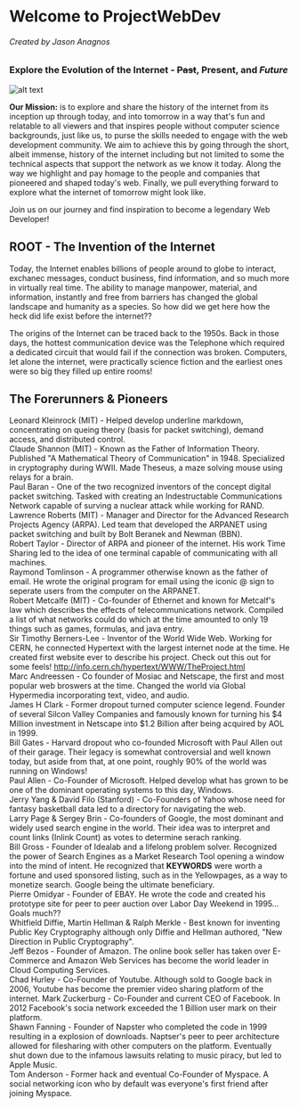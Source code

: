 # Welcome to **ProjectWebDev**
###### Created by Jason Anagnos
### Explore the Evolution of the Internet - ~~Past~~, **Present**, and **_Future_** 
![alt text](https://images.unsplash.com/photo-1451187580459-43490279c0fa?ixid=MnwxMjA3fDB8MHxzZWFyY2h8NHx8aW50ZXJuZXR8ZW58MHx8MHx8&ixlib=rb-1.2.1&auto=format&fit=crop&w=500&q=60 "nasa")  

**Our Mission:** is to explore and share the history of the internet from its inception up through today, and into tomorrow in a way that's fun and relatable to all viewers and that  inspires people without computer science backgrounds, just like us, to purse the skills needed to engage with the web development community. We aim to achieve this by going through the short, albeit immense, history of the internet including but not limited to some the technical aspects that support the network as we know it today. Along the way we highlight and pay homage to the people and companies that pioneered and shaped today's web. Finally, we pull everything forward to explore what the internet of tomorrow might look like.  

Join us on our journey and find inspiration to become a legendary Web Developer!

## ROOT - The Invention of the Internet

Today, the Internet enables billions of people around to globe to interact, exchanec messages, conduct business, find information, and so much more in virtually real time.
The ability to manage manpower, material, and information, instantly and free from barriers has changed the global landscape and humanity as a species. So how did we get here how the heck did life exist before the internet??

The origins of the Internet can be traced back to the 1950s. Back in those days, the hottest communication device was the Telephone which required a dedicated circuit that would fail if the connection was broken. Computers, let alone the internet, were practically science fiction and the earliest ones were so big they filled up entire rooms!


## The Forerunners & Pioneers
Leonard Kleinrock (MIT) - Helped develop underline markdown, concentrating on queing theory (basis for packet switching), demand access, and distributed control.  
Claude Shannon (MIT) - Known as the Father of Information Theory. Published "A Mathematical Theory of Communication" in 1948. Specialized in cryptography during WWII. Made Theseus, a maze solving mouse using relays for a brain.  
Paul Baran - One of the two recognized inventors of the concept digital packet switching. Tasked with creating an Indestructable Communications Network capable of surving a nuclear attack while working for RAND.  
Lawrence Roberts (MIT) - Manager and Director for the Advanced Research Projects Agency (ARPA). Led team that developed the ARPANET using packet switching and built by Bolt Beranek and Newman (BBN).  
Robert Taylor - Director of ARPA and pioneer of the internet. His work Time Sharing led to the idea of one terminal capable of communicating with all machines.  
Raymond Tomlinson - A programmer otherwise known as the father of email. He wrote the original program for email using the iconic @ sign to seperate users from the computer on the ARPANET.  
Robert Metcalfe (MIT) - Co-founder of Ethernet and known for Metcalf's law which describes the effects of telecommunications network. Compiled a list of what networks could do which at the time amounted to only 19 things such as games, formulas, and java entry.  
Sir Timothy Berners-Lee - Inventor of the World Wide Web. Working for CERN, he connected Hypertext with the largest internet node at the time. He created first website ever to describe his project. Check out this out for some feels! http://info.cern.ch/hypertext/WWW/TheProject.html  
Marc Andreessen - Co founder of Mosiac and Netscape, the first and most popular web broswers at the time. Changed the world via Global Hypermedia incorporating text, video, and audio.  
James H Clark - Former dropout turned computer science legend. Founder of several Silcon Valley Companies and famously known for turning his $4 Million investment in Netscape into $1.2 Billion after being acquired by AOL in 1999.  
Bill Gates - Harvard dropout who co-founded Microsoft with Paul Allen out of their garage. Their legacy is somewhat controversial and well known today, but aside from that, at one point, roughly 90% of the world was running on Windows!  
Paul Allen - Co-Founder of Microsoft. Helped develop what has grown to be one of the dominant operating systems to this day, Windows.  
Jerry Yang & David Filo (Stanford) - Co-Founders of Yahoo whose need for fantasy basketball data led to a directory for navigating the web.  
Larry Page & Sergey Brin - Co-founders of Google, the most dominant and widely used search engine in the world. Their idea was to interpret and count links (Inlink Count) as votes to determine serach ranking.  
Bill Gross - Founder of Idealab and a lifelong problem solver. Recognized the power of Search Engines as a Market Research Tool opening a window into the mind of intent. He recognized that **KEYWORDS** were worth a fortune and used sponsored listing, such as in the Yellowpages, as a way to monetize search. Google being the ultimate beneficiary.  
Pierre Omidyar - Founder of EBAY. He wrote the code and created his prototype site for peer to peer auction over Labor Day Weekend in 1995... Goals much??  
Whitfield Diffie, Martin Hellman & Ralph Merkle - Best known for inventing Public Key Cryptography although only Diffie and Hellman authored, "New Direction in Public Cryptography".  
Jeff Bezos - Founder of Amazon. The online book seller has taken over E-Commerce and Amazon Web Services has become the world leader in Cloud Computing Services.  
Chad Hurley - Co-Founder of Youtube. Although sold to Google back in 2006, Youtube has become the premier video sharing platform of the internet.
Mark Zuckerburg - Co-Founder and current CEO of Facebook. In 2012 Facebook's socia network exceeded the 1 Billion user mark on their platform.  
Shawn Fanning - Founder of Napster who completed the code in 1999 resulting in a explosion of downloads. Naptser's peer to peer architecture allowed for filesharing with other computers on the platform. Eventually shut down due to the infamous lawsuits relating to music piracy, but led to Apple Music.  
Tom Anderson - Former hack and eventual Co-Founder of Myspace. A social networking icon who by default was everyone's first friend after joining Myspace.  




